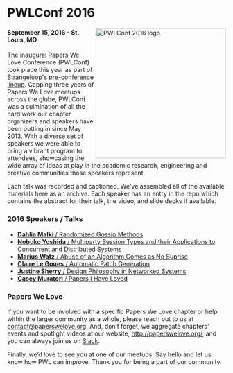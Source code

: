 # PWLConf 2016

<img src="http://pwlconf.org/images/conf_logo_b.svg" title="PWLConf 2016 logo" align="right" width="300px" height="300px" />

#### September 15, 2016 - St. Louis, MO

The inaugural Papers We Love Conference (PWLConf) took place this year as part of [Strangeloop's pre-conference lineup](http://www.thestrangeloop.com/preconf.html). Capping three years of Papers We Love meetups across the globe, PWLConf was a culmination of all the hard work our chapter organizers and speakers have been putting in since May 2013. With a diverse set of speakers we were able to bring a vibrant program to attendees, showcasing the wide array of ideas at play in the academic research, engineering and creative communities those speakers represent.

Each talk was recorded and captioned. We've assembled all of the available materials here as an archive. Each speaker has an entry in the repo which contains the abstract for their talk, the video, and slide decks if available.

### 2016 Speakers / Talks

- [**Dahlia Malki** / Randomized Gossip Methods](https://github.com/papers-we-love/pwlconf2016/blob/master/speakers/dahlia-malkhi.md)
- [**Nobuko Yoshida** / Multiparty Session Types and their Applications to Concurrent and Distributed Systems](https://github.com/papers-we-love/pwlconf2016/blob/master/speakers/nobuko-yoshida.md)
- [**Marius Watz** / Abuse of an Algorithm Comes as No Suprise](https://github.com/papers-we-love/pwlconf2016/blob/master/speakers/marius-watz.md)
- [**Claire Le Goues** / Automatic Patch Generation](https://github.com/papers-we-love/pwlconf2016/blob/master/speakers/claire-legoues.md)
- [**Justine Sherry** / Design Philosophy in Networked Systems](https://github.com/papers-we-love/pwlconf2016/blob/master/speakers/justine-sherry.md)
- [**Casey Muratori** / Papers I Have Loved](https://github.com/papers-we-love/pwlconf2016/blob/master/speakers/casey-muratori.md)

### Papers We Love

If you want to be involved with a specific Papers We Love chapter or help within the larger community as a whole, please reach out to us at <a href="mailto:contact@paperswelove.org">contact@paperswelove.org</a>. And, don’t forget, we aggregate chapters’ events and spotlight videos at our website, <a href="http://paperswelove.org/">http://paperswelove.org/</a>, and you can always join us on <a href="http://papersweloveslack.herokuapp.com/">Slack</a>.

Finally, we’d love to see you at one of our meetups. Say hello and let us know how PWL can improve. Thank you for being a part of our community.
